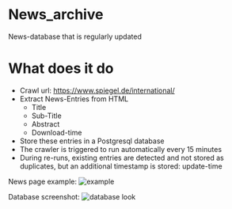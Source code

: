 # News_archive
News-database that is regularly updated

# What does it do
 - Crawl url: https://www.spiegel.de/international/
 - Extract News-Entries from HTML
    * Title
    * Sub-Title
    * Abstract
    * Download-time 
 -  Store these entries in a Postgresql database
 -  The crawler is triggered to run automatically every 15 minutes
 -  During re-runs, existing entries are detected and not stored as duplicates, but an additional timestamp is stored: update-time

News page example:
![example](https://sun9-61.userapi.com/c853428/v853428060/13502b/K22N4RGYelQ.jpg)

Database screenshot:
![database look](https://sun9-29.userapi.com/c853428/v853428960/131b65/hcetUa5gGI4.jpg)
